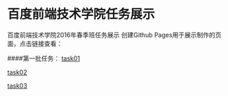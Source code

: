# 百度前端技术学院任务展示
百度前端技术学院2016年春季班任务展示
创建Github Pages用于展示制作的页面，点击链接查看：

####第一批任务：
[task01](http://yourwilddad.github.io/task00/task001)

[task02](http://yourwilddad.github.io/task00/task002)

[task03](http://yourwilddad.github.io/task00/task003)
